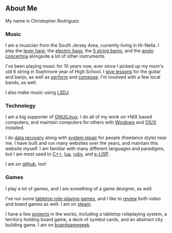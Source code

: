 ## About Me

My name is Christopher Rodriguez.

### Music

I am a musician from the South Jersey Area, currently living in
Hi-Nella. I play the [lever harp][harp], the [electric bass][bass],
the [5 string banjo][banjo], and the [anglo concertina][concertina]
alongside a lot of other instruments.

I've been playing music for 10 years now, ever since I picked up my
mom's old 6 string in Sophmore year of High School. I
[give lessons][lessons] for the guitar and banjo, as well as
[perform][perform] and [compose][compose]. I'm involved with a few
local bands, as well.

I also make music using [LSDJ][lsdj].

### Technology

I am a big supporter of [GNU/Linux][linux]. I do all of my work on
*NIX based computers, and maintain computers for others with
[Windows][windows] and [OS/X][osx] installed.

I do [data recovery][data] along with [system repair][sys] for people
(freelance style) near me. I have built and run many websites over the
years, and maintain this website myself. I am familiar with many
different languages and paradigms, but I am most used to [C++][cpp],
[lua][lua], [ruby][ruby], and [e-LISP][lisp].

I am on [github][github], too!

### Games

I play a lot of games, and I am something of a game designer, as well.

I've run some [tabletop role-playing games][log], and I like to
[review][review] both video and board games as well. I am on
[steam][steam].

I have a few [projects][projects] in the works, including a tabletop
roleplaying system, a territory holding board game, a deck of symbol
cards, and an abstract city building game. I am on
[boardgamegeek][bgg].



[harp]: # " "
[bass]: # " "
[banjo]: # " "
[concertina]: # " "
[lessons]: # " "
[perform]: # " "
[compose]: # " "
[lsdj]: # " "
[linux]: # " "
[windows]: # " "
[osx]: # " "
[data]: # " "
[sys]: # " "
[cpp]: # " "
[lua]: # " "
[ruby]: # " "
[lisp]: # " "
[github]: # " "
[log]: # " "
[review]: # " "
[steam]: # " "
[projects]: # " "
[bgg]: # " "
